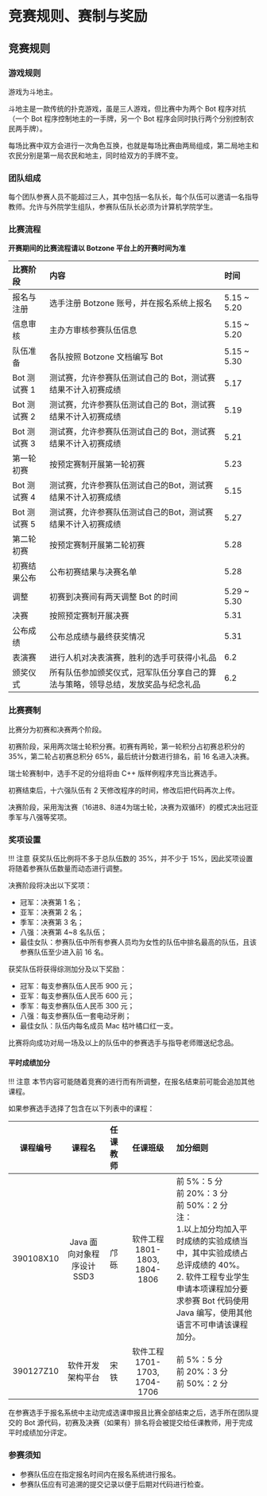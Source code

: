 # 竞赛规则、赛制与奖励

## 竞赛规则

### 游戏规则

游戏为斗地主。

斗地主是一款传统的扑克游戏，虽是三人游戏，但比赛中为两个 Bot 程序对抗（一个 Bot 程序控制地主的一手牌，另一个 Bot 程序会同时执行两个分别控制农民两手牌）。

每场比赛中双方会进行一次角色互换，也就是每场比赛由两局组成，第二局地主和农民分别是第一局农民和地主，同时给双方的手牌不变。

### 团队组成

每个团队参赛人员不能超过三人，其中包括一名队长，每个队伍可以邀请一名指导教师。允许与外院学生组队，参赛队伍队长必须为计算机学院学生。

### 比赛流程

**开赛期间的比赛流程请以 Botzone 平台上的开赛时间为准**

| 比赛阶段 | 内容 | 时间 |
| :------ | :--- | :--- |
| 报名与注册 | 选手注册 Botzone 账号，并在报名系统上报名 | 5.15 ~ 5.20 |
| 信息审核 | 主办方审核参赛队伍信息 | 5.15 ~ 5.20 |
| 队伍准备 | 各队按照 Botzone 文档编写 Bot | 5.15 ~ 5.30 |
| Bot 测试赛 1 | 测试赛，允许参赛队伍测试自己的 Bot，测试赛结果不计入初赛成绩 | 5.17 |
| Bot 测试赛 2 | 测试赛，允许参赛队伍测试自己的 Bot，测试赛结果不计入初赛成绩 | 5.19 |
| Bot 测试赛 3 | 测试赛，允许参赛队伍测试自己的 Bot，测试赛结果不计入初赛成绩 | 5.21 |
| 第一轮初赛 | 按预定赛制开展第一轮初赛 | 5.23 |
| Bot 测试赛 4 | 测试赛，允许参赛队伍测试自己的Bot，测试赛结果不计入初赛成绩 | 5.15 |
| Bot 测试赛 5 | 测试赛，允许参赛队伍测试自己的Bot，测试赛结果不计入初赛成绩 | 5.27 |
| 第二轮初赛 | 按预定赛制开展第二轮初赛 | 5.28 |
| 初赛结果公布 | 公布初赛结果与决赛名单 | 5.28 |
| 调整 | 初赛到决赛间有两天调整 Bot 的时间 | 5.29 ~ 5.30 |
| 决赛 | 按照预定赛制开展决赛 | 5.31 |
| 公布成绩 | 公布总成绩与最终获奖情况 | 5.31 |
| 表演赛 | 进行人机对决表演赛，胜利的选手可获得小礼品 | 6.2 |
| 颁奖仪式 | 所有队伍参加颁奖仪式，冠军队伍分享自己的算法与策略，领导总结，发放奖品与纪念礼品 | 6.2 |

### 比赛赛制

比赛分为初赛和决赛两个阶段。

初赛阶段，采用两次瑞士轮积分赛。初赛有两轮，第一轮积分占初赛总积分的 35%，第二轮占初赛总积分 65%，最后统计分数进行排名，前 16 名进入决赛。

瑞士轮赛制中，选手不足的分组将由 C++ 版样例程序充当比赛选手。

初赛结束后，十六强队伍有 2 天修改程序的时间，修改后把代码再次上传。

决赛阶段，采用淘汰赛（16进8、8进4为瑞士轮，决赛为双循环）的模式决出冠亚季军与八强等奖项。

### 奖项设置

!!! 注意
    获奖队伍比例将不多于总队伍数的 35%，并不少于 15%，因此奖项设置将随着参赛队伍数量而动态进行调整。

决赛阶段将决出以下奖项：

- 冠军：决赛第 1 名；
- 亚军：决赛第 2 名；
- 季军：决赛第 3 名；
- 八强：决赛第 4~8 名队伍；
- 最佳女队：参赛队伍中所有参赛人员均为女性的队伍中排名最高的队伍，且该参赛队伍至少进入前 16 名。

获奖队伍将获得综测加分及以下奖励：

- 冠军：每支参赛队伍人民币 900 元；
- 亚军：每支参赛队伍人民币 600 元；
- 季军：每支参赛队伍人民币 300 元；
- 八强：每支参赛队伍一套电动牙刷；
- 最佳女队：队伍内每名成员 Mac 枯叶橘口红一支。

比赛将向成功对局一场及以上的队伍中的参赛选手与指导老师赠送纪念品。

#### 平时成绩加分

!!! 注意
    本节内容可能随着竞赛的进行而有所调整，在报名结束前可能会追加其他课程。

如果参赛选手选择了包含在以下列表中的课程：

| 课程编号 | 课程名 | 任课教师 | 任课班级 | 加分细则 |
| :-----: | :----: | :-----: | :-----: | :------ |
| 390108X10 | Java 面向对象程序设计 SSD3 | 邝砾 | 软件工程 1801-1803, 1804-1806 | 前 5%：5 分 <br> 前 20%：3 分 <br> 前 50%：2 分 <br> 注：<br> 1.以上加分均加入平时成绩的实验成绩当中，其中实验成绩占总评成绩的 40%。 <br> 2. 软件工程专业学生申请本项课程加分要求参赛 Bot 代码使用 Java 编写，使用其他语言不可申请该课程加分。
| 390127Z10 | 软件开发架构平台 | 宋铁 | 软件工程 1701-1703, 1704-1706 | 前 5%：5 分 <br> 前 20%：3 分 <br> 前 50%：2 分 |

在参赛选手于报名系统中主动完成选课申报且比赛全部结束之后，选手所在团队提交的 Bot 源代码，初赛及决赛（如果有）排名将会被提交给任课教师，用于完成平时成绩加分评定。

### 参赛须知

- 参赛队伍应在指定报名时间内在报名系统进行报名。
- 参赛队伍应有可追溯的提交记录以便于后期对代码进行检查。